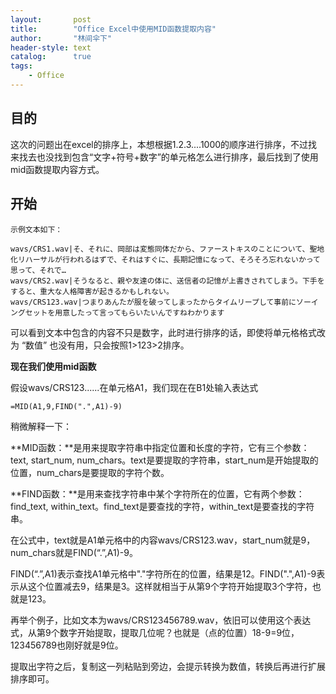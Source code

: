 ```yaml
---
layout:       post
title:        "Office Excel中使用MID函数提取内容"
author:       "林间伞下"
header-style: text
catalog:      true
tags:
    - Office
---
```


## **目的**

这次的问题出在excel的排序上，本想根据1.2.3....1000的顺序进行排序，不过找来找去也没找到包含“文字+符号+数字”的单元格怎么进行排序，最后找到了使用mid函数提取内容方式。

## **开始**

```
示例文本如下：

wavs/CRS1.wav|そ、それに、岡部は変態同体だから、ファーストキスのことについて、聖地化リハーサルが行われるはずで、それはすぐに、長期記憶になって、そろそろ忘れないかって思って、それで…
wavs/CRS2.wav|そうなると、親や友達の体に、送信者の記憶が上書きされてしまう。下手をすると、重大な人格障害が起きるかもしれない。
wavs/CRS123.wav|つまりあんたが服を破ってしまったからタイムリープして事前にソーイングセットを用意したって言ってもらいたいんですねわかります

```

可以看到文本中包含的内容不只是数字，此时进行排序的话，即使将单元格格式改为 “数值” 也没有用，只会按照1>123>2排序。

**现在我们使用mid函数**

假设wavs/CRS123......在单元格A1，我们现在在B1处输入表达式

```
=MID(A1,9,FIND(".",A1)-9)
```

稍微解释一下：

**MID函数：**是用来提取字符串中指定位置和长度的字符，它有三个参数：text, start_num, num_chars。text是要提取的字符串，start_num是开始提取的位置，num_chars是要提取的字符个数。

**FIND函数：**是用来查找字符串中某个字符所在的位置，它有两个参数：find_text, within_text。find_text是要查找的字符，within_text是要查找的字符串。

在公式中，text就是A1单元格中的内容wavs/CRS123.wav，start_num就是9，num_chars就是FIND(“.”,A1)-9。

FIND(“.”,A1)表示查找A1单元格中"."字符所在的位置，结果是12。FIND(".",A1)-9表示从这个位置减去9，结果是3。这样就相当于从第9个字符开始提取3个字符，也就是123。

再举个例子，比如文本为wavs/CRS123456789.wav，依旧可以使用这个表达式，从第9个数字开始提取，提取几位呢？也就是（点的位置）18-9=9位，123456789也刚好就是9位。

提取出字符之后，复制这一列粘贴到旁边，会提示转换为数值，转换后再进行扩展排序即可。